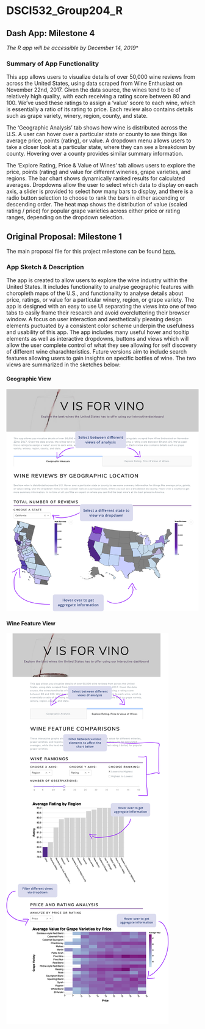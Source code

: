 # DSCI532_Group204_R

## Dash App: Milestone 4

*The R app will be accessible by December 14, 2019**

### Summary of App Functionality

This app allows users to visualize details of over 50,000 wine reviews from across the United States, using data scraped from Wine Enthusiast on November 22nd, 2017. Given the data source, the wines tend to be of relatively high quality, with each receiving a rating score between 80 and 100. We’ve used these ratings to assign a ‘value’ score to each wine, which is essentially a ratio of its rating to price. Each review also contains details such as grape variety, winery, region, county, and state.

The ‘Geographic Analysis’ tab shows how wine is distributed across the U.S. A user can hover over a particular state or county to see things like average price, points (rating), or value. A dropdown menu allows users to take a closer look at a particular state, where they can see a breakdown by county. Hovering over a county provides similar summary information.

The ‘Explore Rating, Price & Value of Wines’ tab allows users to explore the price, points (rating) and value for different wineries, grape varieties, and regions. The bar chart shows dynamically ranked results for calculated averages. Dropdowns allow the user to select which data to display on each axis, a slider is provided to select how many bars to display, and there is a radio button selection to choose to rank the bars in either ascending or descending order. The heat map shows the distribution of value (scaled rating / price) for popular grape varieties across either price or rating ranges, depending on the dropdown selection.


## Original Proposal: Milestone 1

The main proposal file for this project milestone can be found [here.](https://github.com/UBC-MDS/DSCI532_Group204_Vino/blob/master/proposal.md)

### App Sketch & Description

The app is created to allow users to explore the wine industry within the United States. It includes functionality to analyse geographic features with choropleth maps of the U.S., and functionality to analyse details about price, ratings, or value for a particular winery, region, or grape variety. The app is designed with an easy to use UI separating the views into one of two tabs to easily frame their research and avoid overcluttering their browser window. A focus on user interaction and aesthetically pleasing design elements puctuated by a consistent color scheme underpin the usefulness and usability of this app. The app includes many useful hover and tooltip elements as well as interactive dropdowns, buttons and views which will allow the user complete control of what they see allowing for self discovery of different wine charachteristics. Future versions aim to include search features allowing users to gain insights on specific bottles of wine. The two views are summarized in the sketches below:

#### Geographic View

![Sketch](imgs/updated_sketch_p1.png)

#### Wine Feature View

![Sketch](imgs/updated_sketch_p2.png)
